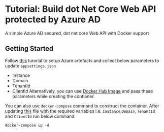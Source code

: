 # Tutorial: Build dot Net Core Web API protected by Azure AD
A simple Azure AD secured, dot net core Web API with Docker support

## Getting Started

Follow [this](https://www.youtube.com/watch?v=srJZCCvst8o&t=78s) turorial to setup Azure artefacts and collect below parameters to update `appsettings.json` 
   - Instance 
   - Domain
   - TenantId
   - ClientId
Alternatively, you can use [Docker Hub Image](https://hub.docker.com/repository/docker/digitaltechconsulting/secure-web-api) and pass these parameters while creating the contianer.

You can also use `docker-compose` command to construct the container.  After updating [this](https://github.com/digitaltechconsulting/dot-net-core-secure-webapi-azure-ad-docker-support/blob/master/docker-compose.yml) file with the required variables i.e. `Instance`,`Domain`, `TenantId` and `ClientId` run below command

`
docker-compose up -d
`

